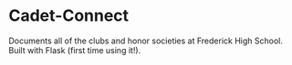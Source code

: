 # Cadet-Connect
Documents all of the clubs and honor societies at Frederick High School. Built with Flask (first time using it!).
